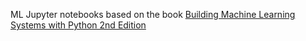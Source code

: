 ML Jupyter notebooks based on the book [Building Machine Learning Systems with Python 2nd Edition](http://amzn.to/2kr23gZ) 


